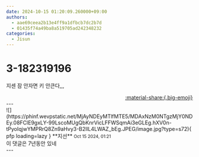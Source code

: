 ```yaml
---
date: 2024-10-15 01:20:09.260000+09:00
authors:
  - aae69ceea2b13e4ff9a1dfbcb7dc2b7d
  - 01435f74a49ba8a519705ad242348232
categories:
  - Jisun
---
```


# 3-182319196

<div class="post-container" markdown="1">
<div class="content-container md-sidebar__scrollwrap" markdown="1">

지센 잠 안자면 키 안큰다,,,

</div>
</div>

<div style="text-align: right;" markdown="1">
<a href="https://weverse.io/fromis9/fanpost/3-182319196" style="text-align: right;">:material-share:{.big-emoji}</a>
</div>
---

<div class="comments-container md-sidebar__scrollwrap" markdown="1">
<div class="comment" markdown="1">
<div class='id-container' markdown="1">
![](https://phinf.wevpstatic.net/MjAyNDEyMTlfMTE5/MDAxNzM0NTgzMjY0NDEy.08FClE9gxLY-99LscoMUgQbKnrVicLFFWSqmAi3eGLEg.hXV0n-tPyoIqjwYMPRrQ8Zn9aHvy3-B2llL4LWAZ_bEg.JPEG/image.jpg?type=s72){ pfp loading=lazy }
**<span class="artist">지선</span>** <small>Oct 15 2024, 01:21</small><br>
</div>
<div class='comment-body' markdown="1">
이 댓글은 7년동안 있네
</div>
</div>
</div>
---
